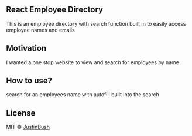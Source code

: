 ## React Employee Directory
This is an employee directory with search function built in to  easily access employee names and emails

## Motivation
I wanted a one stop website to view and search for employees by name

## How to use?
search for an employees name with autofill built into the search 

## License
MIT © [JustinBush](2021)
